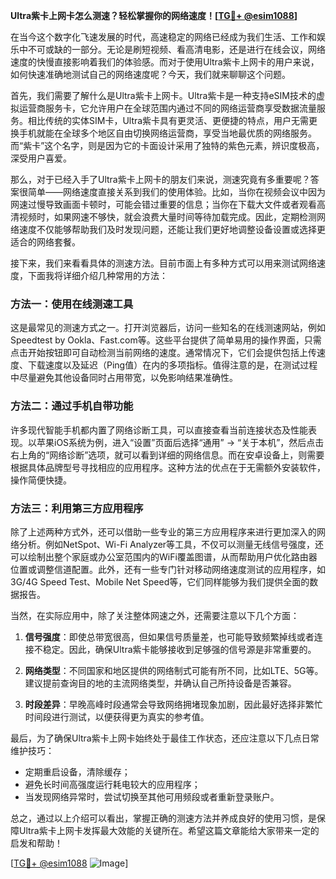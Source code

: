 **Ultra紫卡上网卡怎么测速？轻松掌握你的网络速度！[[TG💪+ @esim1088](https://t.me/s/esim1088)]**

在当今这个数字化飞速发展的时代，高速稳定的网络已经成为我们生活、工作和娱乐中不可或缺的一部分。无论是刷短视频、看高清电影，还是进行在线会议，网络速度的快慢直接影响着我们的体验感。而对于使用Ultra紫卡上网卡的用户来说，如何快速准确地测试自己的网络速度呢？今天，我们就来聊聊这个问题。

首先，我们需要了解什么是Ultra紫卡上网卡。Ultra紫卡是一种支持eSIM技术的虚拟运营商服务卡，它允许用户在全球范围内通过不同的网络运营商享受数据流量服务。相比传统的实体SIM卡，Ultra紫卡具有更灵活、更便捷的特点，用户无需更换手机就能在全球多个地区自由切换网络运营商，享受当地最优质的网络服务。而“紫卡”这个名字，则是因为它的卡面设计采用了独特的紫色元素，辨识度极高，深受用户喜爱。

那么，对于已经入手了Ultra紫卡上网卡的朋友们来说，测速究竟有多重要呢？答案很简单——网络速度直接关系到我们的使用体验。比如，当你在视频会议中因为网速过慢导致画面卡顿时，可能会错过重要的信息；当你在下载大文件或者观看高清视频时，如果网速不够快，就会浪费大量时间等待加载完成。因此，定期检测网络速度不仅能够帮助我们及时发现问题，还能让我们更好地调整设备设置或选择更适合的网络套餐。

接下来，我们来看看具体的测速方法。目前市面上有多种方式可以用来测试网络速度，下面我将详细介绍几种常用的方法：

### 方法一：使用在线测速工具

这是最常见的测速方式之一。打开浏览器后，访问一些知名的在线测速网站，例如Speedtest by Ookla、Fast.com等。这些平台提供了简单易用的操作界面，只需点击开始按钮即可自动检测当前网络的速度。通常情况下，它们会提供包括上传速度、下载速度以及延迟（Ping值）在内的多项指标。值得注意的是，在测试过程中尽量避免其他设备同时占用带宽，以免影响结果准确性。

### 方法二：通过手机自带功能

许多现代智能手机都内置了网络诊断工具，可以直接查看当前连接状态及性能表现。以苹果iOS系统为例，进入“设置”页面后选择“通用” -> “关于本机”，然后点击右上角的“网络诊断”选项，就可以看到详细的网络信息。而在安卓设备上，则需要根据具体品牌型号寻找相应的应用程序。这种方法的优点在于无需额外安装软件，操作简便快捷。

### 方法三：利用第三方应用程序

除了上述两种方式外，还可以借助一些专业的第三方应用程序来进行更加深入的网络分析。例如NetSpot、Wi-Fi Analyzer等工具，不仅可以测量无线信号强度，还可以绘制出整个家庭或办公室范围内的WiFi覆盖图谱，从而帮助用户优化路由器位置或调整信道配置。此外，还有一些专门针对移动网络速度测试的应用程序，如3G/4G Speed Test、Mobile Net Speed等，它们同样能够为我们提供全面的数据报告。

当然，在实际应用中，除了关注整体网速之外，还需要注意以下几个方面：

1. **信号强度**：即使总带宽很高，但如果信号质量差，也可能导致频繁掉线或者连接不稳定。因此，确保Ultra紫卡能够接收到足够强的信号源是非常重要的。
   
2. **网络类型**：不同国家和地区提供的网络制式可能有所不同，比如LTE、5G等。建议提前查询目的地的主流网络类型，并确认自己所持设备是否兼容。
   
3. **时段差异**：早晚高峰时段通常会导致网络拥堵现象加剧，因此最好选择非繁忙时间段进行测试，以便获得更为真实的参考值。

最后，为了确保Ultra紫卡上网卡始终处于最佳工作状态，还应注意以下几点日常维护技巧：

- 定期重启设备，清除缓存；
- 避免长时间高强度运行耗电较大的应用程序；
- 当发现网络异常时，尝试切换至其他可用频段或者重新登录账户。

总之，通过以上介绍可以看出，掌握正确的测速方法并养成良好的使用习惯，是保障Ultra紫卡上网卡发挥最大效能的关键所在。希望这篇文章能给大家带来一定的启发和帮助！

[[TG💪+ @esim1088](https://t.me/s/esim1088) ![Image](https://i.postimg.cc/4NQfJmqS/Snipaste-2025-05-13-00-14-12.png)]